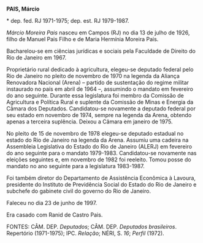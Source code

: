**PAIS, Márcio**

\* dep. fed. RJ 1971-1975; dep. est. RJ 1979-1987.

*Márcio Moreira Pais* nasceu em Campos (RJ) no dia 13 de julho de 1926,
filho de Manuel Pais Filho e de Maria Hermínia Moreira Pais.

Bacharelou-se em ciências jurídicas e sociais pela Faculdade de Direito
do Rio de Janeiro em 1967.

Proprietário rural dedicado à agricultura, elegeu-se deputado federal
pelo Rio de Janeiro no pleito de novembro de 1970 na legenda da Aliança
Renovadora Nacional (Arena) – partido de sustentação do regime militar
instaurado no país em abril de 1964 –, assumindo o mandato em fevereiro
do ano seguinte. Durante essa legislatura foi membro da Comissão de
Agricultura e Política Rural e suplente da Comissão de Minas e Energia
da Câmara dos Deputados. Candidatou-se novamente a deputado federal por
seu estado em novembro de 1974, sempre na legenda da Arena, obtendo
apenas a terceira suplência. Deixou a Câmara em janeiro de 1975.

No pleito de 15 de novembro de 1978 elegeu-se deputado estadual no
estado do Rio de Janeiro na legenda da Arena. Assumiu uma cadeira na
Assembleia Legislativa do Estado do Rio de Janeiro (ALERJ) em fevereiro
do ano seguinte para o mandato 1979-1983. Candidatou-se novamente nas
eleições seguintes e, em novembro de 1982 foi reeleito. Tomou posse do
mandato no ano seguinte para a legislatura 1983-1987.

Foi também diretor do Departamento de Assistência Econômica à Lavoura,
presidente do Instituto de Previdência Social do Estado do Rio de
Janeiro e subchefe do gabinete civil do governo do Rio de Janeiro.

Faleceu no dia 23 de junho de 1997.

Era casado com Ranid de Castro Pais.

FONTES: CÂM. DEP. *Deputados*; CÂM. DEP. *Deputados brasileiros*.
Repertório (1971-1975); IPC. *Relação*; NÉRI, S. *16*; *Perfil* (1972).
